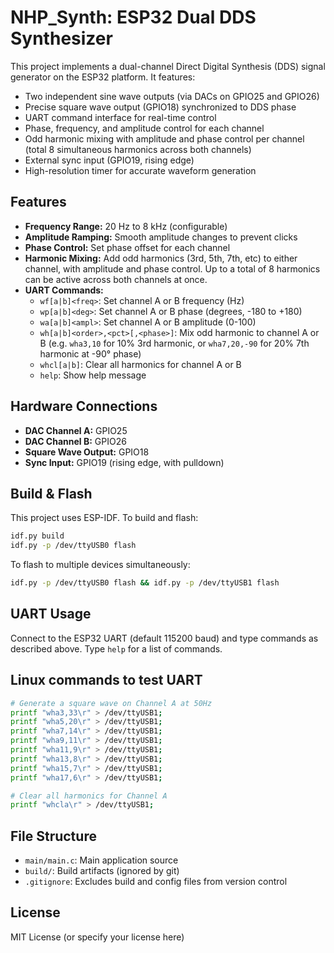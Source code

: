 # NHP_Synth: ESP32 Dual DDS Synthesizer

This project implements a dual-channel Direct Digital Synthesis (DDS) signal generator on the ESP32 platform. It features:

- Two independent sine wave outputs (via DACs on GPIO25 and GPIO26)
- Precise square wave output (GPIO18) synchronized to DDS phase
- UART command interface for real-time control
- Phase, frequency, and amplitude control for each channel
- Odd harmonic mixing with amplitude and phase control per channel (total 8 simultaneous harmonics across both channels)
- External sync input (GPIO19, rising edge)
- High-resolution timer for accurate waveform generation

## Features
- **Frequency Range:** 20 Hz to 8 kHz (configurable)
- **Amplitude Ramping:** Smooth amplitude changes to prevent clicks
- **Phase Control:** Set phase offset for each channel
- **Harmonic Mixing:** Add odd harmonics (3rd, 5th, 7th, etc) to either channel, with amplitude and phase control. Up to a total of 8 harmonics can be active across both channels at once.
- **UART Commands:**
  - `wf[a|b]<freq>`: Set channel A or B frequency (Hz)
  - `wp[a|b]<deg>`: Set channel A or B phase (degrees, -180 to +180)
  - `wa[a|b]<ampl>`: Set channel A or B amplitude (0-100)
  - `wh[a|b]<order>,<pct>[,<phase>]`: Mix odd harmonic to channel A or B (e.g. `wha3,10` for 10% 3rd harmonic, or `wha7,20,-90` for 20% 7th harmonic at -90° phase)
  - `whcl[a|b]`: Clear all harmonics for channel A or B
  - `help`: Show help message

## Hardware Connections
- **DAC Channel A:** GPIO25
- **DAC Channel B:** GPIO26
- **Square Wave Output:** GPIO18
- **Sync Input:** GPIO19 (rising edge, with pulldown)

## Build & Flash
This project uses ESP-IDF. To build and flash:

```bash
idf.py build
idf.py -p /dev/ttyUSB0 flash
```

To flash to multiple devices simultaneously:

```bash
idf.py -p /dev/ttyUSB0 flash && idf.py -p /dev/ttyUSB1 flash
```

## UART Usage
Connect to the ESP32 UART (default 115200 baud) and type commands as described above. Type `help` for a list of commands.

## Linux commands to test UART
```bash
# Generate a square wave on Channel A at 50Hz
printf "wha3,33\r" > /dev/ttyUSB1;
printf "wha5,20\r" > /dev/ttyUSB1;
printf "wha7,14\r" > /dev/ttyUSB1;
printf "wha9,11\r" > /dev/ttyUSB1;
printf "wha11,9\r" > /dev/ttyUSB1;
printf "wha13,8\r" > /dev/ttyUSB1;
printf "wha15,7\r" > /dev/ttyUSB1;
printf "wha17,6\r" > /dev/ttyUSB1;
```

```bash
# Clear all harmonics for Channel A
printf "whcla\r" > /dev/ttyUSB1;
```

## File Structure
- `main/main.c`: Main application source
- `build/`: Build artifacts (ignored by git)
- `.gitignore`: Excludes build and config files from version control

## License
MIT License (or specify your license here)
